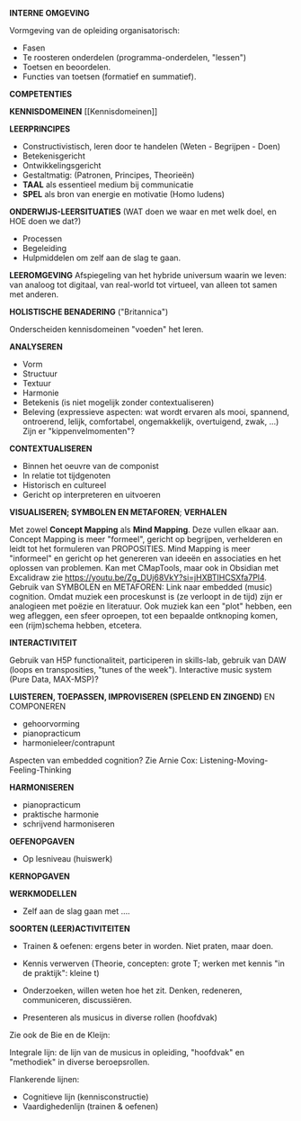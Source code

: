 **INTERNE OMGEVING**

Vormgeving van de opleiding organisatorisch:
- Fasen
- Te roosteren onderdelen (programma-onderdelen, "lessen")
- Toetsen en beoordelen.
- Functies van toetsen (formatief en summatief).

**COMPETENTIES**

**KENNISDOMEINEN**
[[Kennisdomeinen]]

**LEERPRINCIPES**
- Constructivistisch, leren door te handelen (Weten  - Begrijpen - Doen)
- Betekenisgericht 
- Ontwikkelingsgericht
- Gestaltmatig: (Patronen, Principes, Theorieën)
- **TAAL** als essentieel medium bij communicatie
- **SPEL** als bron van energie en motivatie (Homo ludens)

**ONDERWIJS-LEERSITUATIES** (WAT doen we waar en met welk doel, en HOE doen we dat?)
- Processen
- Begeleiding
- Hulpmiddelen om zelf aan de slag te gaan.

**LEEROMGEVING**
Afspiegeling van het hybride universum waarin we leven: van analoog tot digitaal, van real-world tot  virtueel, van alleen tot samen met anderen.

**HOLISTISCHE BENADERING** ("Britannica") 

Onderscheiden kennisdomeinen "voeden" het leren.

**ANALYSEREN**
- Vorm
- Structuur
- Textuur
- Harmonie
- Betekenis (is niet mogelijk zonder contextualiseren)
- Beleving (expressieve aspecten: wat wordt ervaren als mooi, spannend, ontroerend, lelijk, comfortabel, ongemakkelijk, overtuigend, zwak, ...) Zijn er "kippenvelmomenten"?

**CONTEXTUALISEREN**
- Binnen het oeuvre van de componist
- In relatie tot tijdgenoten
- Historisch en cultureel 
- Gericht op interpreteren en uitvoeren

**VISUALISEREN; SYMBOLEN EN METAFOREN**; **VERHALEN**

Met zowel **Concept Mapping** als **Mind Mapping**. Deze vullen elkaar aan. Concept Mapping is meer "formeel", gericht op begrijpen, verhelderen en leidt tot het formuleren van PROPOSITIES. Mind Mapping is meer "informeel" en gericht op het genereren van ideeën en associaties en het oplossen van problemen.
Kan met CMapTools, maar ook in Obsidian met Excalidraw zie https://youtu.be/Zg_DUj68VkY?si=jHXBTIHCSXfa7Pl4. 
Gebruik van SYMBOLEN en METAFOREN: Link naar embedded (music) cognition.
Omdat muziek een proceskunst is (ze verloopt in de tijd) zijn er analogieen met poëzie en literatuur. Ook muziek kan een "plot" hebben, een weg afleggen, een sfeer oproepen, tot een bepaalde ontknoping komen, een (rijm)schema hebben, etcetera. 

**INTERACTIVITEIT**

Gebruik van H5P functionaliteit, participeren in skills-lab, gebruik van DAW (loops en transposities, "tunes of the week").
Interactive music system (Pure Data, MAX-MSP)?

**LUISTEREN, TOEPASSEN, IMPROVISEREN (SPELEND EN ZINGEND)** EN COMPONEREN
- gehoorvorming
- pianopracticum
- harmonieleer/contrapunt

Aspecten van embedded cognition? 
Zie Arnie Cox: Listening-Moving-Feeling-Thinking

**HARMONISEREN** 
- pianopracticum
- praktische harmonie
- schrijvend harmoniseren

**OEFENOPGAVEN**
- Op lesniveau (huiswerk)

**KERNOPGAVEN**

**WERKMODELLEN**
- Zelf aan de slag gaan met ....

**SOORTEN (LEER)ACTIVITEITEN**
- Trainen & oefenen: ergens beter in worden. Niet praten, maar doen.
- Kennis verwerven (Theorie, concepten: grote T; werken met kennis "in de praktijk": kleine t)
- Onderzoeken, willen weten hoe het zit. Denken, redeneren, communiceren, discussiëren.

- Presenteren als musicus in diverse rollen (hoofdvak)

Zie ook de Bie en de Kleijn:

Integrale lijn: de lijn van de musicus in opleiding, "hoofdvak" en "methodiek" in diverse beroepsrollen.

Flankerende lijnen:
- Cognitieve lijn (kennisconstructie)
- Vaardighedenlijn (trainen & oefenen)


